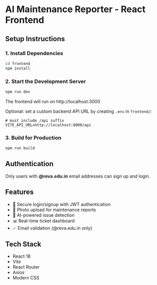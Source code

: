 # AI Maintenance Reporter - React Frontend

## Setup Instructions

### 1. Install Dependencies
```bash
cd frontend
npm install
```

### 2. Start the Development Server
```bash
npm run dev
```

The frontend will run on http://localhost:3000

Optional: set a custom backend API URL by creating `.env` in `frontend/`:

```
# must include /api suffix
VITE_API_URL=http://localhost:8000/api
```

### 3. Build for Production
```bash
npm run build
```

## Authentication

Only users with **@reva.edu.in** email addresses can sign up and login.

## Features

- 🔐 Secure login/signup with JWT authentication
- 📸 Photo upload for maintenance reports
- 🤖 AI-powered issue detection
- 📊 Real-time ticket dashboard
- ✅ Email validation (@reva.edu.in only)

## Tech Stack

- React 18
- Vite
- React Router
- Axios
- Modern CSS
